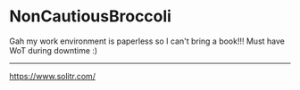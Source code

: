 # NonCautiousBroccoli
Gah my work environment is paperless so I can't bring a book!!! Must have WoT during downtime :)



**************************************************************
https://www.solitr.com/
